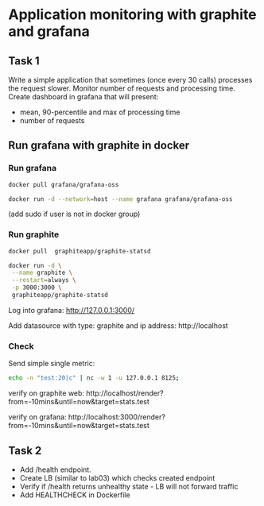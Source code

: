 # Application monitoring with graphite and grafana

## Task 1

Write a simple application that sometimes (once every 30 calls) processes the request slower.
Monitor number of requests and processing time.
Create dashboard in grafana that will present: 
- mean, 90-percentile and max of processing time
- number of requests

## Run grafana with graphite in docker

### Run grafana

```bash
docker pull grafana/grafana-oss

docker run -d --network=host --name grafana grafana/grafana-oss
```

(add sudo if user is not in docker group)

### Run graphite

```bash
docker pull  graphiteapp/graphite-statsd

docker run -d \
 --name graphite \
 --restart=always \
 -p 3000:3000 \
 graphiteapp/graphite-statsd
```

Log into grafana:
http://127.0.0.1:3000/

Add datasource with type: graphite and ip address: http://localhost

### Check

Send simple single metric:

```bash
echo -n "test:20|c" | nc -w 1 -u 127.0.0.1 8125;
```

verify on graphite web:
http://localhost/render?from=-10mins&until=now&target=stats.test

verify on grafana:
http://localhost:3000/render?from=-10mins&until=now&target=stats.test

## Task 2

- Add /health endpoint. 
- Create LB (similar to lab03) which checks created endpoint
- Verify if /health returns unhealthy state - LB will not forward traffic
- Add HEALTHCHECK in Dockerfile

